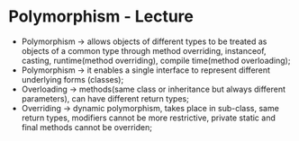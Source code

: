 # Polymorphism - Lecture

- Polymorphism -> allows objects of different types to be treated as objects of a common type through method overriding, instanceof, casting, runtime(method overriding), compile time(method overloading);
- Polymorphism -> it enables a single interface to represent different underlying forms (classes);
- Overloading -> methods(same class or inheritance but always different parameters), can have different return types;
- Overriding -> dynamic polymorphism, takes place in sub-class, same return types, modifiers cannot be more restrictive, private static and final methods cannot be overriden;
